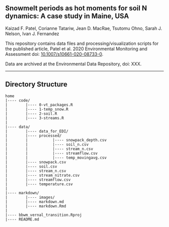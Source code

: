 ## Snowmelt periods as hot moments for soil N dynamics: A case study in Maine, USA

Kaizad F. Patel, Corianne Tatariw, Jean D. MacRae, Tsutomu Ohno, Sarah J. Nelson, Ivan J. Fernandez

This repository contains data files and processing/visualization scripts for the published article, Patel et al. 2020 Environmental Monitoring and Assessment doi: [10.1007/s10661-020-08733-0](https://doi.org/10.1007/s10661-020-08733-0).

Data are archived at the Environmental Data Repository, doi: XXX.

---

## Directory Structure

```
home
|---- code/
|        |---- 0-vt_packages.R
|        |---- 1-temp_snow.R
|        |---- 2-soil.R
|        |---- 3-streams.R
|
|---- data/
|        |---- data_for_EDI/
|        |---- processed/
|        |           |---- snowpack_depth.csv
|        |           |---- soil_n.csv
|        |           |---- stream_n.csv
|        |           |---- streamflow.csv
|        |           |---- temp_movingavg.csv
|        |---- snowpack.csv
|        |---- soil.csv
|        |---- stream_n.csv
|        |---- stream_nitrate.csv
|        |---- streamflow.csv
|        |---- temperature.csv
|
|---- markdown/
|        |---- images/
|        |---- markdown.md
|        |---- markdown.Rmd
|
|---- bbwm_vernal_transition.Rproj
|---- README.md

```
